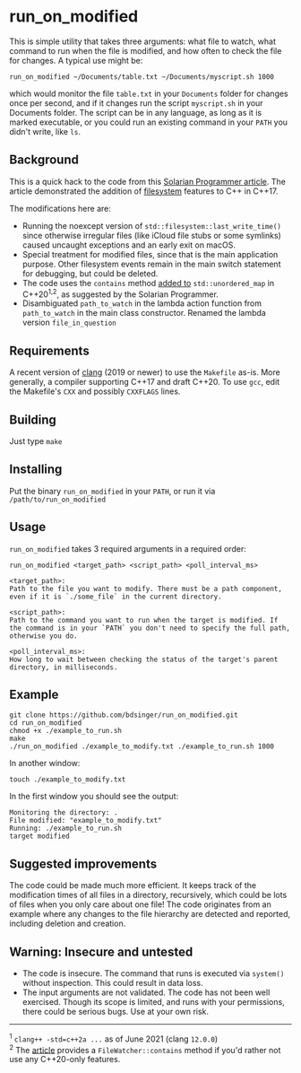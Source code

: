 # run_on_modified

This is simple utility that takes three arguments: what file to watch, what command to run when the file is modified, and how often to check the file for changes. A typical use might be:

    run_on_modified ~/Documents/table.txt ~/Documents/myscript.sh 1000
    
which would monitor the file `table.txt` in your `Documents` folder for changes once per second, and if it changes run the script `myscript.sh` in your Documents folder. The script can be in any language, as long as it is marked executable, or you could run an existing command in your `PATH` you didn't write, like `ls`.

## Background

This is a quick hack to the code from this [Solarian Programmer article][1]. The article demonstrated the addition of [filesystem][2] features to C++ in C++17.

The modifications here are:

 * Running the noexcept version of `std::filesystem::last_write_time()` since otherwise irregular files (like iCloud file stubs or some symlinks) caused uncaught exceptions and an early exit on macOS.
 * Special treatment for modified files, since that is the main application purpose. Other filesystem events remain in the main switch statement for debugging, but could be deleted.
 * The code uses the `contains` method [added to][3] `std::unordered_map` in C++20<sup>1,2</sup>, as suggested by the Solarian Programmer.
 * Disambiguated `path_to_watch` in the lambda action function from `path_to_watch` in the main class constructor. Renamed the lambda version `file_in_question`
 
## Requirements
 
A recent version of [clang][4] (2019 or newer) to use the `Makefile` as-is. More generally, a compiler supporting C++17 and draft C++20. To use `gcc`, edit the Makefile's `CXX` and possibly `CXXFLAGS` lines.
 
## Building
 
Just type `make`

## Installing

Put the binary `run_on_modified` in your `PATH`, or run it via `/path/to/run_on_modified`

## Usage

`run_on_modified` takes 3 required arguments in a required order:

    run_on_modified <target_path> <script_path> <poll_interval_ms>
 
    <target_path>:
    Path to the file you want to modify. There must be a path component, even if it is `./some_file` in the current directory.
 
    <script_path>:
    Path to the command you want to run when the target is modified. If the command is in your `PATH` you don't need to specify the full path, otherwise you do.
    
    <poll_interval_ms>:
    How long to wait between checking the status of the target's parent directory, in milliseconds.
   
## Example

    git clone https://github.com/bdsinger/run_on_modified.git
    cd run_on_modified
    chmod +x ./example_to_run.sh
    make
    ./run_on_modified ./example_to_modify.txt ./example_to_run.sh 1000

In another window:

    touch ./example_to_modify.txt

In the first window you should see the output:

    Monitoring the directory: .
    File modified: "example_to_modify.txt"
    Running: ./example_to_run.sh
    target modified 

## Suggested improvements

The code could be made much more efficient. It keeps track of the modification times of all files in a directory, recursively, which could be lots of files when you only care about one file! The code originates from an example where any changes to the file hierarchy are detected and reported, including deletion and creation.

## Warning: Insecure and untested

* The code is insecure. The command that runs is executed via `system()` without inspection. This could result in data loss.
* The input arguments are not validated. The code has not been well exercised. Though its scope is limited, and runs with your permissions, there could be serious bugs. Use at your own risk.

---
<sup>1</sup> `clang++ -std=c++2a ...` as of June 2021 (clang `12.0.0`)<br>
<sup>2</sup>  The [article][1] provides a `FileWatcher::contains` method if you'd rather not use any C++20-only features.

[1]: https://solarianprogrammer.com/2019/01/13/cpp-17-filesystem-write-file-watcher-monitor/ "Article text for \"C++17 Filesystem - Writing a simple file watcher\""
[2]: https://en.cppreference.com/w/cpp/header/filesystem "C++17 reference documentation for std::filesystem"
[3]: https://en.cppreference.com/w/cpp/container/unordered_map/contains "C++20 reference documentation for std::unordered_map::contains"
[4]: https://clang.llvm.org "Home of the Clang C/C++ Compiler, part of the LLVM Project"

